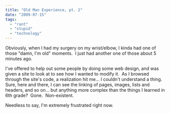 ```yaml
---
title: "Old Man Experience, pt. 2"
date: "2009-07-15"
tags:
  - "rant"
  - "stupid"
  - "technology"
---
```


Obviously, when I had my surgery on my wrist/elbow, I kinda had one of those "damn, I'm old" moments.  I just had another one of those about 5 minutes ago.

I've offered to help out some people by doing some web design, and was given a site to look at to see how I wanted to modify it.  As I browsed through the site's code, a realization hit me... I couldn't understand a thing.  Sure, here and there, I can see the linking of pages, images, lists and headers, and so on... but anything more complex than the things I learned in 6th grade?  Gone.  Non-existent.

Needless to say, I'm extremely frustrated right now.
